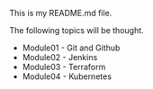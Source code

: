 This is my README.md file.

The following topics will be thought.

- Module01 - Git and Github
- Module02 - Jenkins
- Module03 - Terraform
- Module04 - Kubernetes
